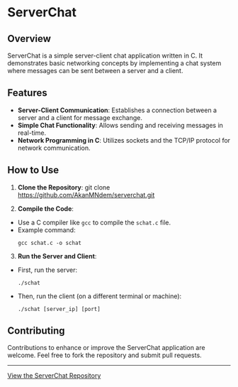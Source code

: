 # ServerChat

## Overview
ServerChat is a simple server-client chat application written in C. It demonstrates basic networking concepts by implementing a chat system where messages can be sent between a server and a client.

## Features
- **Server-Client Communication**: Establishes a connection between a server and a client for message exchange.
- **Simple Chat Functionality**: Allows sending and receiving messages in real-time.
- **Network Programming in C**: Utilizes sockets and the TCP/IP protocol for network communication.

## How to Use
1. **Clone the Repository**:
git clone https://github.com/AkanMNdem/serverchat.git

2. **Compile the Code**:
- Use a C compiler like `gcc` to compile the `schat.c` file.
- Example command:
  ```
  gcc schat.c -o schat
  ```

3. **Run the Server and Client**:
- First, run the server:
  ```
  ./schat
  ```
- Then, run the client (on a different terminal or machine):
  ```
  ./schat [server_ip] [port]
  ```

## Contributing
Contributions to enhance or improve the ServerChat application are welcome. Feel free to fork the repository and submit pull requests.

---

[View the ServerChat Repository](https://github.com/AkanMNdem/serverchat)
